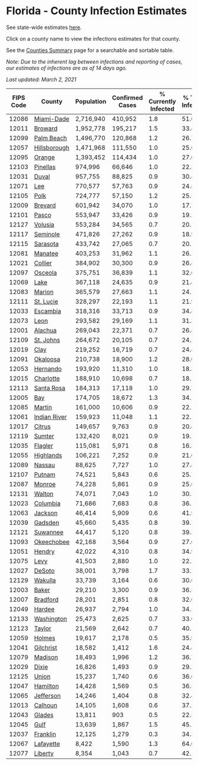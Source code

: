 # Florida - County Infection Estimates

See state-wide estimates [here](/infections/us-fl).

Click on a county name to view the infections estimates for that county.

See the [Counties Summary](/infections/summary-counties) page for a searchable and sortable table.

*Note: Due to the inherent lag between infections and reporting of cases, our estimates of infections are as of 14 days ago.*

*Last updated: March 2, 2021*

|   FIPS Code |                       County |   Population |   Confirmed Cases |   % Currently Infected |   % Total Infected |
|-------------|------------------------------|--------------|-------------------|------------------------|--------------------|
|       12086 |     [Miami-Dade](miami-dade) |    2,716,940 |           410,952 |                    1.8 |               51.0 |
|       12011 |           [Broward](broward) |    1,952,778 |           195,217 |                    1.5 |               33.4 |
|       12099 |     [Palm Beach](palm-beach) |    1,496,770 |           120,868 |                    1.2 |               26.7 |
|       12057 | [Hillsborough](hillsborough) |    1,471,968 |           111,550 |                    1.0 |               25.0 |
|       12095 |             [Orange](orange) |    1,393,452 |           114,434 |                    1.0 |               27.0 |
|       12103 |         [Pinellas](pinellas) |      974,996 |            66,646 |                    1.0 |               22.3 |
|       12031 |               [Duval](duval) |      957,755 |            88,825 |                    0.9 |               30.4 |
|       12071 |                   [Lee](lee) |      770,577 |            57,763 |                    0.9 |               24.8 |
|       12105 |                 [Polk](polk) |      724,777 |            57,150 |                    1.2 |               25.5 |
|       12009 |           [Brevard](brevard) |      601,942 |            34,070 |                    1.0 |               17.7 |
|       12101 |               [Pasco](pasco) |      553,947 |            33,426 |                    0.9 |               19.2 |
|       12127 |           [Volusia](volusia) |      553,284 |            34,565 |                    0.7 |               20.1 |
|       12117 |         [Seminole](seminole) |      471,826 |            27,262 |                    0.9 |               18.9 |
|       12115 |         [Sarasota](sarasota) |      433,742 |            27,065 |                    0.7 |               20.1 |
|       12081 |           [Manatee](manatee) |      403,253 |            31,962 |                    1.1 |               26.1 |
|       12021 |           [Collier](collier) |      384,902 |            30,300 |                    0.9 |               26.4 |
|       12097 |           [Osceola](osceola) |      375,751 |            36,839 |                    1.1 |               32.0 |
|       12069 |                 [Lake](lake) |      367,118 |            24,635 |                    0.9 |               21.4 |
|       12083 |             [Marion](marion) |      365,579 |            27,663 |                    1.1 |               24.1 |
|       12111 |       [St. Lucie](st.-lucie) |      328,297 |            22,193 |                    1.1 |               21.9 |
|       12033 |         [Escambia](escambia) |      318,316 |            33,713 |                    0.9 |               34.8 |
|       12073 |                 [Leon](leon) |      293,582 |            29,169 |                    1.1 |               31.3 |
|       12001 |           [Alachua](alachua) |      269,043 |            22,371 |                    0.7 |               26.4 |
|       12109 |       [St. Johns](st.-johns) |      264,672 |            20,105 |                    0.7 |               24.2 |
|       12019 |                 [Clay](clay) |      219,252 |            16,719 |                    0.7 |               24.4 |
|       12091 |         [Okaloosa](okaloosa) |      210,738 |            18,900 |                    1.2 |               28.0 |
|       12053 |         [Hernando](hernando) |      193,920 |            11,310 |                    1.0 |               18.3 |
|       12015 |       [Charlotte](charlotte) |      188,910 |            10,698 |                    0.7 |               18.1 |
|       12113 |     [Santa Rosa](santa-rosa) |      184,313 |            17,118 |                    1.0 |               29.7 |
|       12005 |                   [Bay](bay) |      174,705 |            18,672 |                    1.3 |               34.1 |
|       12085 |             [Martin](martin) |      161,000 |            10,606 |                    0.9 |               22.1 |
|       12061 | [Indian River](indian-river) |      159,923 |            11,048 |                    1.1 |               22.1 |
|       12017 |             [Citrus](citrus) |      149,657 |             9,763 |                    0.9 |               20.4 |
|       12119 |             [Sumter](sumter) |      132,420 |             8,021 |                    0.9 |               19.2 |
|       12035 |           [Flagler](flagler) |      115,081 |             5,971 |                    0.8 |               16.3 |
|       12055 |       [Highlands](highlands) |      106,221 |             7,252 |                    0.9 |               21.6 |
|       12089 |             [Nassau](nassau) |       88,625 |             7,727 |                    1.0 |               27.4 |
|       12107 |             [Putnam](putnam) |       74,521 |             5,843 |                    0.6 |               25.7 |
|       12087 |             [Monroe](monroe) |       74,228 |             5,861 |                    0.9 |               25.6 |
|       12131 |             [Walton](walton) |       74,071 |             7,043 |                    1.0 |               30.1 |
|       12023 |         [Columbia](columbia) |       71,686 |             7,683 |                    0.8 |               36.1 |
|       12063 |           [Jackson](jackson) |       46,414 |             5,909 |                    0.6 |               41.9 |
|       12039 |           [Gadsden](gadsden) |       45,660 |             5,435 |                    0.8 |               39.7 |
|       12121 |         [Suwannee](suwannee) |       44,417 |             5,120 |                    0.8 |               39.3 |
|       12093 |     [Okeechobee](okeechobee) |       42,168 |             3,564 |                    0.9 |               27.6 |
|       12051 |             [Hendry](hendry) |       42,022 |             4,310 |                    0.8 |               34.9 |
|       12075 |                 [Levy](levy) |       41,503 |             2,880 |                    1.0 |               22.2 |
|       12027 |             [DeSoto](desoto) |       38,001 |             3,798 |                    1.7 |               33.2 |
|       12129 |           [Wakulla](wakulla) |       33,739 |             3,164 |                    0.6 |               30.0 |
|       12003 |               [Baker](baker) |       29,210 |             3,300 |                    0.9 |               36.5 |
|       12007 |         [Bradford](bradford) |       28,201 |             2,851 |                    0.8 |               32.0 |
|       12049 |             [Hardee](hardee) |       26,937 |             2,794 |                    1.0 |               34.5 |
|       12133 |     [Washington](washington) |       25,473 |             2,625 |                    0.7 |               33.6 |
|       12123 |             [Taylor](taylor) |       21,569 |             2,642 |                    0.7 |               40.1 |
|       12059 |             [Holmes](holmes) |       19,617 |             2,178 |                    0.5 |               35.9 |
|       12041 |       [Gilchrist](gilchrist) |       18,582 |             1,412 |                    1.6 |               24.4 |
|       12079 |           [Madison](madison) |       18,493 |             1,996 |                    1.2 |               36.7 |
|       12029 |               [Dixie](dixie) |       16,826 |             1,493 |                    0.9 |               29.2 |
|       12125 |               [Union](union) |       15,237 |             1,740 |                    0.6 |               36.6 |
|       12047 |         [Hamilton](hamilton) |       14,428 |             1,569 |                    0.5 |               36.5 |
|       12065 |       [Jefferson](jefferson) |       14,246 |             1,404 |                    0.8 |               32.4 |
|       12013 |           [Calhoun](calhoun) |       14,105 |             1,608 |                    0.6 |               37.2 |
|       12043 |             [Glades](glades) |       13,811 |               903 |                    0.5 |               22.5 |
|       12045 |                 [Gulf](gulf) |       13,639 |             1,867 |                    1.5 |               45.1 |
|       12037 |         [Franklin](franklin) |       12,125 |             1,279 |                    0.3 |               34.3 |
|       12067 |       [Lafayette](lafayette) |        8,422 |             1,590 |                    1.3 |               64.0 |
|       12077 |           [Liberty](liberty) |        8,354 |             1,043 |                    0.7 |               42.1 |